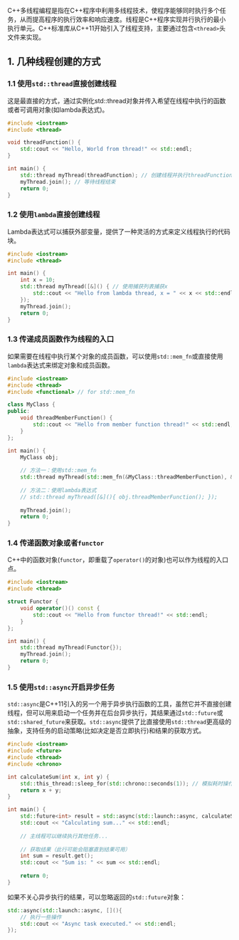 C++多线程编程是指在C++程序中利用多线程技术，使程序能够同时执行多个任务，从而提高程序的执行效率和响应速度。线程是C++程序实现并行执行的最小执行单元。C++标准库从C++11开始引入了线程支持，主要通过包含`<thread>`头文件来实现。

## 1. 几种线程创建的方式

### 1.1  使用`std::thread`直接创建线程

这是最直接的方式，通过实例化std::thread对象并传入希望在线程中执行的函数或者可调用对象(如lambda表达式)。

```c++
#include <iostream>
#include <thread>

void threadFunction() {
    std::cout << "Hello, World from thread!" << std::endl;
}

int main() {
    std::thread myThread(threadFunction); // 创建线程并执行threadFunction
    myThread.join(); // 等待线程结束
    return 0;
}
```

### 1.2 使用`lambda`直接创建线程

Lambda表达式可以捕获外部变量，提供了一种灵活的方式来定义线程执行的代码块。

```c++
#include <iostream>
#include <thread>

int main() {
    int x = 10;
    std::thread myThread([&]() { // 使用捕获列表捕获x
        std::cout << "Hello from lambda thread, x = " << x << std::endl;
    });
    myThread.join();
    return 0;
}
```

### 1.3 传递成员函数作为线程的入口

如果需要在线程中执行某个对象的成员函数，可以使用`std::mem_fn`或直接使用`lambda`表达式来绑定对象和成员函数。

```c++
#include <iostream>
#include <thread>
#include <functional> // for std::mem_fn

class MyClass {
public:
    void threadMemberFunction() {
        std::cout << "Hello from member function thread!" << std::endl;
    }
};

int main() {
    MyClass obj;
    
    // 方法一：使用std::mem_fn
    std::thread myThread(std::mem_fn(&MyClass::threadMemberFunction), &obj);
    
    // 方法二：使用lambda表达式
    // std::thread myThread([&](){ obj.threadMemberFunction(); });
    
    myThread.join();
    return 0;
}
```

### 1.4 传递函数对象或者`functor`

C++中的函数对象(`functor`，即重载了`operator()`的对象)也可以作为线程的入口点。

```c++
#include <iostream>
#include <thread>

struct Functor {
    void operator()() const {
        std::cout << "Hello from functor thread!" << std::endl;
    }
};

int main() {
    std::thread myThread(Functor{});
    myThread.join();
    return 0;
}
```

### 1.5 使用`std::async`开启异步任务

`std::async`是C++11引入的另一个用于异步执行函数的工具，虽然它并不直接创建线程，但可以用来启动一个任务并在后台异步执行，其结果通过`std::future`或`std::shared_future`来获取。`std::async`提供了比直接使用`std::thread`更高级的抽象，支持任务的启动策略(比如决定是否立即执行)和结果的获取方式。

```c++
#include <iostream>
#include <future>
#include <thread>
#include <chrono>

int calculateSum(int x, int y) {
    std::this_thread::sleep_for(std::chrono::seconds(1)); // 模拟耗时操作
    return x + y;
}

int main() {
    std::future<int> result = std::async(std::launch::async, calculateSum, 10, 20);
    std::cout << "Calculating sum..." << std::endl;
    
    // 主线程可以继续执行其他任务...
    
    // 获取结果（此行可能会阻塞直到结果可用）
    int sum = result.get();
    std::cout << "Sum is: " << sum << std::endl;
    
    return 0;
}
```

如果不关心异步执行的结果，可以忽略返回的`std::future`对象：

```c++
std::async(std::launch::async, [](){
    // 执行一些操作
    std::cout << "Async task executed." << std::endl;
});
```